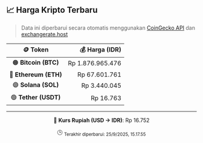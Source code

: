 

<!-- HARGA_KRIPTO -->
## 📈 Harga Kripto Terbaru

> Data ini diperbarui secara otomatis menggunakan [CoinGecko API](https://www.coingecko.com/) dan [exchangerate.host](https://exchangerate.host/)

<div align="center">

| 🪙 Token | 💰 Harga (IDR) |
|:------:|---------------:|
| 🟠 **Bitcoin (BTC)**   | Rp 1.876.965.476 |
| 🔵 **Ethereum (ETH)**  | Rp 67.601.761 |
| 🟣 **Solana (SOL)**    | Rp 3.440.045 |
| 🟢 **Tether (USDT)**   | Rp 16.763 |

---

💱 **Kurs Rupiah (USD → IDR)**: Rp 16.752

🕒 <sub>Terakhir diperbarui: 25/9/2025, 15.17.55</sub>

</div>
<!-- /HARGA_KRIPTO -->